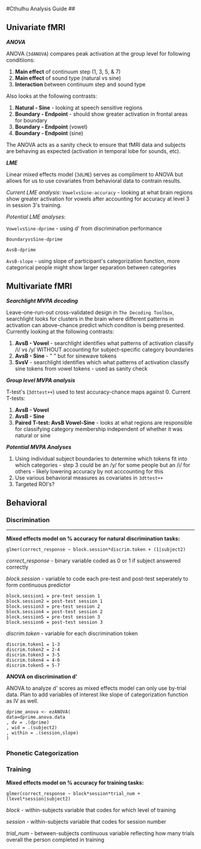 #Cthulhu Analysis Guide ##

## Univariate fMRI
	
***ANOVA***
	
ANOVA (`3dANOVA`) compares peak activation at the group level for following conditiions:

1. **Main effect** of continuum step (1, 3, 5, & 7)
2. **Main effect** of sound type (natural vs sine)
3. **Interaction** between continuum step and sound type

Also looks at the following contrasts:

1. **Natural - Sine** - looking at speech sensitive regions
2. **Boundary - Endpoint** - should show greater activation in frontal areas for boundary
2. **Boundary - Endpoint** (vowel)
3. **Boundary - Endpoint** (sine)

The ANOVA acts as a sanity check to ensure that fMRI data and subjects are behaving as expected (activation in temporal lobe for sounds, etc).

***LME***

Linear mixed effects model (`3dLME`) serves as compliment to ANOVA but allows for us to use covariates from behavioral data to contrain results.

*Current LME analysis*:
`VowelvsSine-accuracy` - looking at what brain regions show greater activation for vowels after accounting for accuracy at level 3 in session 3's training.

*Potential LME analyses*:

`VowelvsSine-dprime` - using d' from 	discrimination performance

`BoundaryvsSine-dprime`

`AvsB-dprime`

`AvsB-slope` - using slope of participant's categorization function, more categorical people might show larger separation between categories

## Multivariate fMRI

***Searchlight MVPA decoding***

Leave-one-run-out cross-validated design in `The Decoding Toolbox`, searchlight looks for clusters in the brain where different patterns in activation can above-chance predict which conditon is being presented. Currently looking at the following contrasts:

1. **AvsB - Vowel** - searchlight identifies what patterns of activation classify /i/ vs /y/ WITHOUT accounting for subject-specific category boundaries
2. **AvsB - Sine** - "  " but for sinewave tokens
3. **SvsV** - searchlight identifies which what patterns of activation classify sine tokens from vowel tokens - used as sanity check

***Group level MVPA analysis***

T-test's (`3dttest++`) used to test accuracy-chance maps against 0. Current T-tests:

1. **AvsB - Vowel**
2. **AvsB - Sine**
3. **Paired T-test: AvsB Vowel-Sine** - looks at what regions are responsible for classifying category membership independent of whether it was natural or sine

***Potential MVPA Analyses***

1. Using individual subject boundaries to determine which tokens fit into which categories - step 3 could be an /y/ for some people but an /i/ for others - likely lowering accuracy by not acccounting for this
2. Use various behavioral measures as covariates in `3dttest++`
3. Targeted ROI's?

## Behavioral 

### Discrimination
---
**Mixed effects model on % accuracy for natural discrimination tasks:**

`glmer(correct_response ~ block.session*discrim.token + (1|subject2)`

*correct_response* - binary variable coded as 0 or 1 if subject answered correctly

*block.session* - variable to code each pre-test and post-test seperately to form continuous predictor

```
block.session1 = pre-test session 1 
block.session2 = post-test session 1 
block.session3 = pre-test session 2
block.session4 = post-test session 2
block.session5 = pre-test session 3
block.session6 = post-test session 3 
```

*discrim.token* - variable for each discrimination token

```
discrim.token1 = 1-3
discrim.token2 = 2-4
discrim.token3 = 3-5
discrim.token4 = 4-6
discrim.token5 = 5-7
```

**ANOVA on discrimination d'**

ANOVA to analyze d' scores as mixed effects model can only use by-trial data. Plan to add variables of interest like slope of categorization function as IV as well.

```
dprime_anova <- ezANOVA(
data=dprime.anova.data
, dv = .(dprime)
, wid = .(subject2)
, within = .(session,slope)
)
```

### Phonetic Categorization

### Training

**Mixed effects model on % accuracy for training tasks:**

`glmer(correct_response ~ block*session*trial_num + (level*session|subject2)`

*block* - within-subjects variable that codes for which level of training

*session* - within-subjects variable that codes for session number

*trial_num* - between-subjects continuous variable reflecting how many trials overall the person completed in training




	
	
